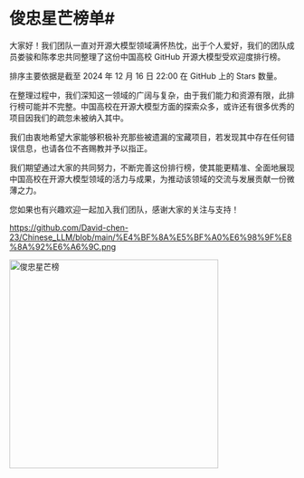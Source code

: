 # **俊忠星芒榜单**#

大家好！我们团队一直对开源大模型领域满怀热忱，出于个人爱好，我们的团队成员娄骏和陈孝忠共同整理了这份中国高校 GitHub 开源大模型受欢迎度排行榜。

排序主要依据是截至 2024 年 12 月 16 日 22:00 在 GitHub 上的 Stars 数量。

在整理过程中，我们深知这一领域的广阔与复杂，由于我们能力和资源有限，此排行榜可能并不完整。中国高校在开源大模型方面的探索众多，或许还有很多优秀的项目因我们的疏忽未被纳入其中。

我们由衷地希望大家能够积极补充那些被遗漏的宝藏项目，若发现其中存在任何错误信息，也请各位不吝赐教并予以指正。

我们期望通过大家的共同努力，不断完善这份排行榜，使其能更精准、全面地展现中国高校在开源大模型领域的活力与成果，为推动该领域的交流与发展贡献一份微薄之力。

您如果也有兴趣欢迎一起加入我们团队，感谢大家的关注与支持！ 

https://github.com/David-chen-23/Chinese_LLM/blob/main/%E4%BF%8A%E5%BF%A0%E6%98%9F%E8%8A%92%E6%A6%9C.png

<img width="369" alt="俊忠星芒榜" src="https://github.com/user-attachments/assets/842ef306-c607-4a3b-b414-8c96d03afeb5" />

